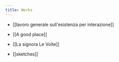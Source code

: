 ```yaml
---
title: Works
---
```



- [[lavoro generale sull'esistenza per interazione]]

- [[A good place]]

- [[La signora Le Volte]]
  
- [[sketches]]
